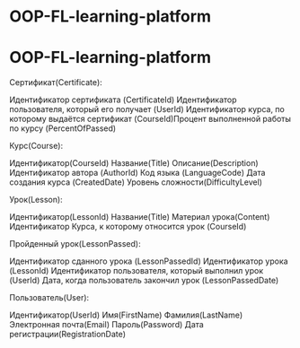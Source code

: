 # OOP-FL-learning-platform

# OOP-FL-learning-platform
Сертификат(Certificate):

Идентификатор сертификата (CertificateId)
Идентификатор пользователя, который его получает (UserId)
Идентификатор курса, по которому выдаётся сертификат (CourseId)Процент выполненной работы по курсу (PercentOfPassed) 

Курс(Course): 

Идентификатор(CourseId)
Название(Title)
Описание(Description)
Идентификатор автора (AuthorId)
Код языка (LanguageCode)
Дата создания курса (CreatedDate)
Уровень сложности(DifficultyLevel)

Урок(Lesson): 

Идентификатор(LessonId)
Название(Title)
Материал урока(Content)
Идентификатор Курса, к которому относится урок (CourseId)

Пройденный урок(LessonPassed):

Идентификатор сданного урока (LessonPassedId)
Идентификатор урока (LessonId)
Идентификатор пользователя, который выполнил урок (UserId)
Дата, когда пользователь закончил урок (LessonPassedDate)

Пользователь(User):

Идентификатор(UserId)
Имя(FirstName)
Фамилия(LastName)
Электронная почта(Email)
Пароль(Password)
Дата регистрации(RegistrationDate)
